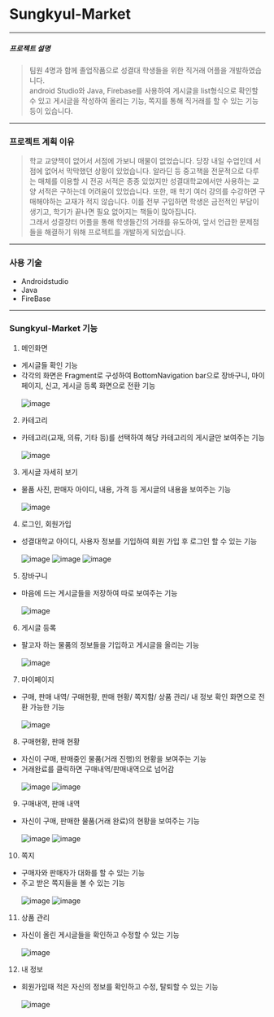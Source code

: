 # Sungkyul-Market
---
##### 프로젝트 설명
> 팀원 4명과 함께 졸업작품으로 성결대 학생들을 위한 직거래 어플을 개발하였습니다.<br> 
> android Studio와 Java, Firebase를 사용하여 게시글을 list형식으로 확인할 수 있고 게시글을 작성하여 올리는 기능, 쪽지를 통해 직거래를 할 수 있는 기능 등이 있습니다. 
---
### 프로젝트 계획 이유

> 학교 교양책이 없어서 서점에 가보니 매물이 없었습니다. 당장 내일 수업인데 서점에 없어서 막막했던 상황이 있었습니다. 알라딘 등 중고책을 전문적으로 다루는 매체를 이용할 시 전공 서적은 종종 있었지만 성결대학교에서만 사용하는 교양 서적은 구하는데 어려움이 있었습니다. 또한, 매 학기 여러 강의를 수강하면 구매해야하는 교재가 적지 않습니다. 이를 전부 구입하면 학생은 금전적인 부담이 생기고, 학기가 끝나면 필요 없어지는 책들이 많아집니다. <br> 그래서 성결장터 어플을 통해 학생들간의 거래를 유도하여, 앞서 언급한 문제점들을 해결하기 위해 프로젝트를 개발하게 되었습니다.
---
### 사용 기술

  + Androidstudio
  + Java
  + FireBase
---
### Sungkyul-Market 기능

1. 메인화면 
+ 게시글들 확인 기능
+ 각각의 화면은 Fragment로 구성하여 BottomNavigation bar으로 장바구니, 마이페이지, 신고, 게시글 등록 화면으로 전환 기능<br><br>
![image](https://user-images.githubusercontent.com/94504100/144965178-89aa2640-7cc1-461f-a893-22da5e7f8c8e.png)

2. 카테고리
+ 카테고리(교재, 의류, 기타 등)를 선택하여 해당 카테고리의 게시글만 보여주는 기능 <br><br>
![image](https://user-images.githubusercontent.com/94504100/144965281-35ac87bb-75a6-4068-86b1-1ef19e9ae6ed.png)

3. 게시글 자세히 보기
+ 물품 사진, 판매자 아이디, 내용, 가격 등 게시글의 내용을 보여주는 기능<br><br>
![image](https://user-images.githubusercontent.com/94504100/144965572-cc52dbe8-bbaf-4c9c-bd34-1202f8d0416d.png)

4. 로그인, 회원가입
+ 성결대학교 아이디, 사용자 정보를 기입하여 회원 가입 후 로그인 할 수 있는 기능<br><br>
![image](https://user-images.githubusercontent.com/94504100/144965339-d32778f5-671f-41f5-800a-ae8a84319d7b.png)
![image](https://user-images.githubusercontent.com/94504100/144965359-c009b04d-62b6-4b57-9262-afdcdb49d922.png)
![image](https://user-images.githubusercontent.com/94504100/144965384-a31cb02c-b140-4274-b18f-aabe67be7aad.png)

5. 장바구니
+ 마음에 드는 게시글들을 저장하여 따로 보여주는 기능<br><br>
![image](https://user-images.githubusercontent.com/94504100/144965518-e83a3bb3-edb4-4589-b9c0-11a013901fb8.png)

6. 게시글 등록
+ 팔고자 하는 물품의 정보들을 기입하고 게시글을 올리는 기능<br><br>
![image](https://user-images.githubusercontent.com/94504100/144965639-3a4a0f96-3114-42e4-9c80-034813470d57.png)

7. 마이페이지
+ 구매, 판매 내역/ 구매현황, 판매 현황/ 쪽지함/ 상품 관리/ 내 정보 확인 화면으로 전환 가능한 기능<br><br>
![image](https://user-images.githubusercontent.com/94504100/144965660-befdc887-9d9f-4b7e-a596-a09bef37d543.png)

8. 구매현황, 판매 현황
+ 자신이 구매, 판매중인 물품(거래 진행)의 현황을 보여주는 기능
+ 거래완료를 클릭하면 구매내역/판매내역으로 넘어감<br><br>
![image](https://user-images.githubusercontent.com/94504100/144966469-cbba1809-2681-47f3-955a-0866068c8905.png)
![image](https://user-images.githubusercontent.com/94504100/144966497-aae2e84f-8bf9-46a5-bbee-ff7de625f262.png)

9. 구매내역, 판매 내역
+ 자신이 구매, 판매한 물품(거래 완료)의 현황을 보여주는 기능<br><br>
![image](https://user-images.githubusercontent.com/94504100/144966537-59a499c7-4edb-47c1-a18d-b26ae5830e5f.png)
![image](https://user-images.githubusercontent.com/94504100/144966663-2f6f80e4-66b4-41ce-9b1d-713c35600c4d.png)

10. 쪽지
+ 구매자와 판매자가 대화를 할 수 있는 기능
+ 주고 받은 쪽지들을 볼 수 있는 기능<br><br>
![image](https://user-images.githubusercontent.com/94504100/144966724-30c8e9c5-4d9f-4ffa-8b68-ac29c0190c85.png)
![image](https://user-images.githubusercontent.com/94504100/144966756-e4ba3992-1f7f-4a9c-a8ab-272724c4c0a2.png)


11. 상품 관리
+ 자신이 올린 게시글들을 확인하고 수정할 수 있는 기능<br><br>
![image](https://user-images.githubusercontent.com/94504100/144966807-ff9a0bc7-51bb-4970-8f8a-dc49283aa781.png)

12. 내 정보
+ 회원가입때 적은 자신의 정보를 확인하고 수정, 탈퇴할 수 있는 기능<br><br>
![image](https://user-images.githubusercontent.com/94504100/144966890-c1e0b502-d6e6-4682-8f1d-252be54d48ca.png)



